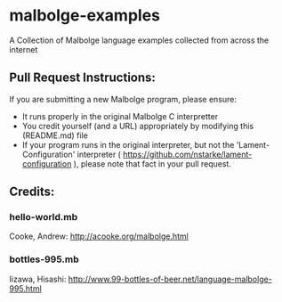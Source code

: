 malbolge-examples
=================

A Collection of Malbolge language examples collected from across the internet

## Pull Request Instructions:

If you are submitting a new Malbolge program, please ensure:

+ It runs properly in the original Malbolge C interpretter
+ You credit yourself (and a URL) appropriately by modifying this (README.md) file
+ If your program runs in the original interpreter, but not the 'Lament-Configuration' interpreter ( https://github.com/nstarke/lament-configuration ), please note that fact in your pull request.

## Credits:

### hello-world.mb
Cooke, Andrew: http://acooke.org/malbolge.html

### bottles-995.mb
Iizawa, Hisashi: http://www.99-bottles-of-beer.net/language-malbolge-995.html
